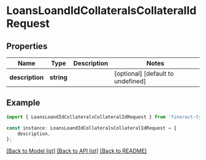 # LoansLoandIdCollateralsCollateralIdRequest


## Properties

Name | Type | Description | Notes
------------ | ------------- | ------------- | -------------
**description** | **string** |  | [optional] [default to undefined]

## Example

```typescript
import { LoansLoandIdCollateralsCollateralIdRequest } from 'fineract-typescript-client';

const instance: LoansLoandIdCollateralsCollateralIdRequest = {
    description,
};
```

[[Back to Model list]](../README.md#documentation-for-models) [[Back to API list]](../README.md#documentation-for-api-endpoints) [[Back to README]](../README.md)
